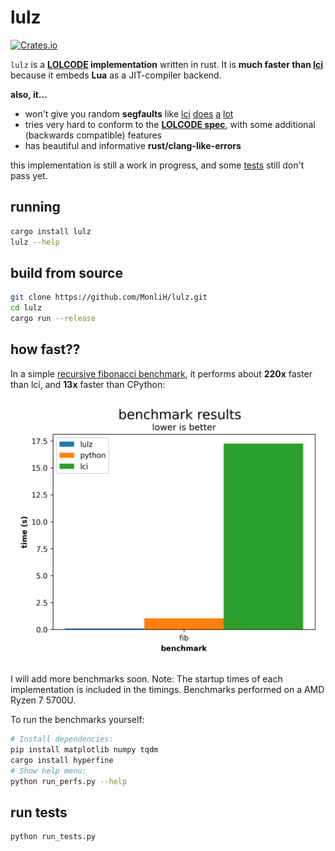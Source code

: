 # lulz

[![Crates.io](https://img.shields.io/crates/v/lulz)](https://crates.io/crates/lulz)

`lulz` is a **[LOLCODE](http://www.lolcode.org/) implementation** written in rust.
It is **much faster than [lci](https://github.com/justinmeza/lci)** because it embeds **Lua**
as a JIT-compiler backend.

**also, it...**

- won't give you random **segfaults** like [lci](https://github.com/justinmeza/lci/issues/55)
  [does](https://github.com/justinmeza/lci/issues/54)
  [a](https://github.com/justinmeza/lci/issues/47)
  [lot](https://github.com/justinmeza/lci/issues/49)
- tries very hard to conform to the [**LOLCODE spec**](https://github.com/justinmeza/lolcode-spec), 
  with some additional (backwards compatible) features
- has beautiful and informative **rust/clang-like-errors**

this implementation is still a work in progress, and some [tests](./tests/) still don't pass yet.

## running

```bash
cargo install lulz
lulz --help
```

## build from source

```bash
git clone https://github.com/MonliH/lulz.git
cd lulz
cargo run --release
```

## how fast??

In a simple [recursive fibonacci benchmark](./perfs/fib/fib.lol), it performs about **220x** faster than lci, and **13x** faster than CPython:

<img src="./assets/benches.png" alt="Benchmark results" width=650></img>

I will add more benchmarks soon. Note: The startup times of each implementation is included in the timings. Benchmarks performed on a AMD Ryzen 7 5700U.

To run the benchmarks yourself:

```bash
# Install dependencies:
pip install matplotlib numpy tqdm
cargo install hyperfine
# Show help menu:
python run_perfs.py --help
```

## run tests

```bash
python run_tests.py
```
